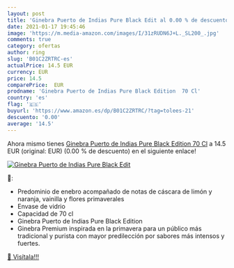 ```yaml
---
layout: post
title: 'Ginebra Puerto de Indias Pure Black Edit al 0.00 % de descuento'
date: 2021-01-17 19:45:46
image: 'https://m.media-amazon.com/images/I/31zRUDN6J+L._SL200_.jpg'
comments: true
category: ofertas
author: ring
slug: 'B01C2ZRTRC-es'
actualPrice: 14.5 EUR
currency: EUR
price: 14.5
comparePrice:  EUR
prodname: 'Ginebra Puerto de Indias Pure Black Edition  70 Cl'
country: 'es'
flag: '🇪🇸'
buyurl: 'https://www.amazon.es/dp/B01C2ZRTRC/?tag=tolees-21'
descuento: '0.00'
average: '14.5'
---
```


Ahora mismo tienes [Ginebra Puerto de Indias Pure Black Edition  70 Cl](https://www.amazon.es/dp/B01C2ZRTRC/?tag=tolees-21) a 14.5 EUR (original:  EUR) (0.00 %  de descuento) en el siguiente enlace!

[![Ginebra Puerto de Indias Pure Black Edit](https://m.media-amazon.com/images/I/31zRUDN6J+L._SL200_.jpg)](https://www.amazon.es/dp/B01C2ZRTRC/?tag=tolees-21)

🔎:

- Predominio de enebro acompañado de notas de cáscara de limón y naranja, vainilla y flores primaverales
- Envase de vidrio
- Capacidad de 70 cl
- Ginebra Puerto de Indias Pure Black Edition
- Ginebra Premium inspirada en la primavera para un público más tradicional y purista con mayor predilección por sabores más intensos y fuertes.

[🛒 Visítala!!!](https://www.amazon.es/dp/B01C2ZRTRC/?tag=tolees-21)
